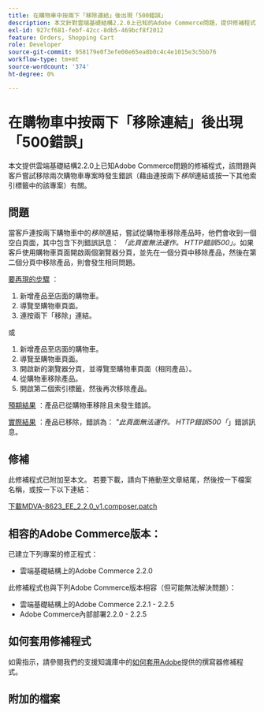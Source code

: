 ```yaml
---
title: 在購物車中按兩下「移除連結」後出現「500錯誤」
description: 本文針對雲端基礎結構2.2.0上已知的Adobe Commerce問題，提供修補程式，該問題與客戶嘗試移除兩次購物車專案時發生錯誤（藉由按兩下*移除*連結或在其他索引標籤中按一下該連結）有關。
exl-id: 927cf681-febf-42cc-8db5-469bcf8f2012
feature: Orders, Shopping Cart
role: Developer
source-git-commit: 958179e0f3efe08e65ea8b0c4c4e1015e3c5bb76
workflow-type: tm+mt
source-wordcount: '374'
ht-degree: 0%

---
```


# 在購物車中按兩下「移除連結」後出現「500錯誤」

本文提供雲端基礎結構2.2.0上已知Adobe Commerce問題的修補程式，該問題與客戶嘗試移除兩次購物車專案時發生錯誤（藉由連按兩下&#x200B;*移除*&#x200B;連結或按一下其他索引標籤中的該專案）有關。

## 問題

當客戶連按兩下購物車中的&#x200B;*移除*&#x200B;連結，嘗試從購物車移除產品時，他們會收到一個空白頁面，其中包含下列錯誤訊息： *「此頁面無法運作。 HTTP錯誤500」。*&#x200B;如果客戶使用購物車頁面開啟兩個瀏覽器分頁，並先在一個分頁中移除產品，然後在第二個分頁中移除產品，則會發生相同問題。

<u>要再現的步驟</u> ：

1. 新增產品至店面的購物車。
1. 導覽至購物車頁面。
1. 連按兩下「移除」連結。

或

1. 新增產品至店面的購物車。
1. 導覽至購物車頁面。
1. 開啟新的瀏覽器分頁，並導覽至購物車頁面（相同產品）。
1. 從購物車移除產品。
1. 開啟第二個索引標籤，然後再次移除產品。

<u>預期結果</u> ：產品已從購物車移除且未發生錯誤。

<u>實際結果</u> ：產品已移除，錯誤為： *&quot;此頁面無法運作。 HTTP錯誤500「*」錯誤訊息。

## 修補

此修補程式已附加至本文。 若要下載，請向下捲動至文章結尾，然後按一下檔案名稱，或按一下以下連結：

[下載MDVA-8623\_EE\_2.2.0\_v1.composer.patch](assets/MDVA-8623_EE_2.2.0_v1.composer.patch.zip)

## 相容的Adobe Commerce版本：

已建立下列專案的修正程式：

* 雲端基礎結構上的Adobe Commerce 2.2.0

此修補程式也與下列Adobe Commerce版本相容（但可能無法解決問題）：

* 雲端基礎結構上的Adobe Commerce 2.2.1 - 2.2.5
* Adobe Commerce內部部署2.2.0 - 2.2.5

## 如何套用修補程式

如需指示，請參閱我們的支援知識庫中的[如何套用Adobe](/help/how-to/general/how-to-apply-a-composer-patch-provided-by-magento.md)提供的撰寫器修補程式。

## 附加的檔案
